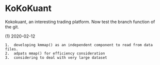 # KoKoKuant

Kokokuant, an interesting trading platform.
Now test the branch function of the git.

(1) 2020-02-12

    1.  developing kmmap() as an independent component to read from data files.
    2.  adpats mmap() for efficiency consideration
    3.  considering to deal with very large dataset

